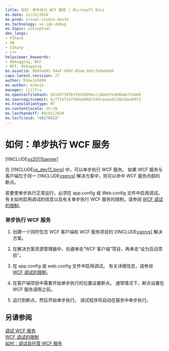 ```yaml
---
title: 如何：单步执行 WCF 服务 | Microsoft Docs
ms.date: 11/15/2016
ms.prod: visual-studio-dev14
ms.technology: vs-ide-debug
ms.topic: conceptual
dev_langs:
- FSharp
- VB
- CSharp
- C++
helpviewer_keywords:
- debugging, WCF
- WCF, debugging
ms.assetid: 9893ad01-54af-499f-85a6-9d1cfe6eb640
caps.latest.revision: 27
author: MikeJo5000
ms.author: mikejo
manager: jillfra
ms.openlocfilehash: 951d5f39fbf3929d094cc18de5fe108b46753b09
ms.sourcegitcommit: 6cfffa72af599a9d667249caaaa411bb28ea69fd
ms.translationtype: MT
ms.contentlocale: zh-CN
ms.lasthandoff: 09/02/2020
ms.locfileid: "68176522"
---
```

# <a name="how-to-step-into-wcf-services"></a>如何：单步执行 WCF 服务
[!INCLUDE[vs2017banner](../includes/vs2017banner.md)]

在 [!INCLUDE[vs_dev11_long](../includes/vs-dev11-long-md.md)] 中，可以单步执行 WCF 服务。 如果 WCF 服务与客户端位于同一 [!INCLUDE[vsprvs](../includes/vsprvs-md.md)] 解决方案中，则可以命中 WCF 服务内部的断点。  
  
 若要使单步执行正常运行，必须在 app.config 或 Web.config 文件中启用调试。 有关如何启用调试的信息以及有关单步执行 WCF 服务的限制，请参阅 [WCF 调试的限制](../debugger/limitations-on-wcf-debugging.md)。  
  
### <a name="to-step-into-a-wcf-service"></a>单步执行 WCF 服务  
  
1. 创建一个同时包含 WCF 客户端和 WCF 服务项目的 [!INCLUDE[vsprvs](../includes/vsprvs-md.md)] 解决方案。  
  
2. 在解决方案资源管理器中，右键单击“WCF 客户端”项目，再单击“设为启动项目”。  
  
3. 在 app.config 或 web.config 文件中启用调试。 有关详细信息，请参阅 [WCF 调试的限制](../debugger/limitations-on-wcf-debugging.md)。  
  
4. 在客户端项目中需要开始单步执行的位置设置断点。 通常情况下，断点设置在 WCF 服务调用之前。  
  
5. 运行到断点，然后开始单步执行。 调试程序将自动在服务中单步执行。  
  
## <a name="see-also"></a>另请参阅  
 [调试 WCF 服务](../debugger/debugging-wcf-services.md)   
 [WCF 调试的限制](../debugger/limitations-on-wcf-debugging.md)   
 [如何：调试自托管 WCF 服务](../debugger/how-to-debug-a-self-hosted-wcf-service.md)
